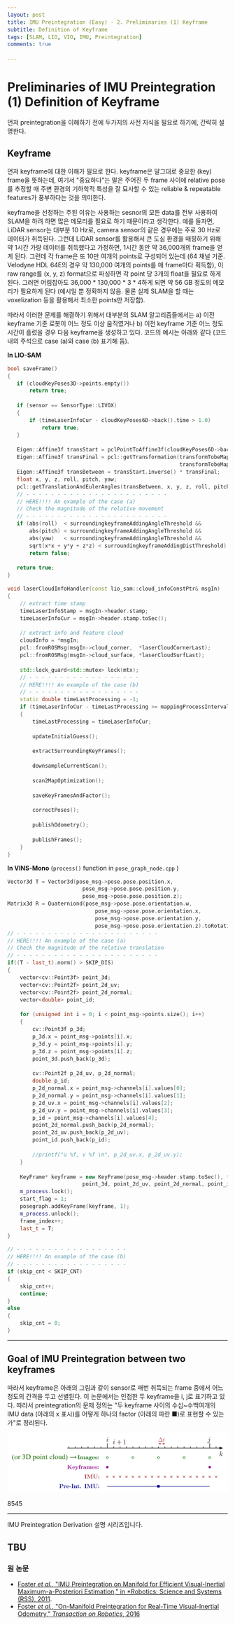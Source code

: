 ```yaml
---
layout: post
title: IMU Preintegration (Easy) - 2. Preliminaries (1) Keyframe
subtitle: Definition of Keyframe
tags: [SLAM, LIO, VIO, IMU, Preintegration]
comments: true

---
```


# Preliminaries of IMU Preintegration (1) Definition of Keyframe

먼저 preintegration을 이해하기 전에 두가지의 사전 지식을 필요로 하기에, 간략히 설명한다.


## Keyframe 

먼저 keyframe에 대한 이해가 필요로 한다. keyframe은 말그대로 중요한 (key) frame을 뜻하는데, 여기서 "중요하다"는 말은 주어진 두 frame 사이에 relative pose를 추정할 때 주변 환경의 기하학적 특성을 잘 묘사할 수 있는 reliable & repeatable features가 풍부하다는 것을 의미한다. 

 keyframe을 선정하는 주된 이유는 사용하는 sesnor의 모든 data를 전부 사용하여 SLAM을 하려 하면 많은 메모리를 필요로 하기 때문이라고 생각한다. 예를 들자면, LiDAR sensor는 대부분 10 Hz로, camera sensor의 같은 경우에는 주로 30 Hz로 데이터가 취득된다. 그런데 LiDAR sensor를 활용해서 큰 도심 환경을 매핑하기 위해 약 1시간 가량 데이터를 취득했다고 가정하면, 1시간 동안 약 36,000개의 frame을 얻게 된다. 그런데 각 frame은 또 10만 여개의 points로 구성되어 있는데 (64 채널 기준. Velodyne HDL 64E의 경우 약 130,000 여개의 points를 매 frame마다 획득함), 이 raw range를 (x, y, z) format으로 파싱하면 각 point 당 3개의 float을 필요로 하게 된다. 그러면 어림잡아도 36,000 * 130,000 * 3 * 4하게 되면 약 56 GB 정도의 메모리가 필요하게 된다 (예시일 뿐 정확하지 않음. 물론 실제 SLAM을 할 때는 voxelization 등을 활용해서 최소한 points만 저장함). 

 따라서 이러한 문제를 해결하기 위해서 대부분의 SLAM 알고리즘들에서는 a) 이전 keyframe 기준 로봇이 어느 정도 이상 움직였거나 b) 이전 keyframe 기준 어느 정도 시간이 흘렀을 경우 다음 keyframe을 생성하고 있다. 코드의 예시는 아래와 같다 (코드 내의 주석으로 case (a)와 case (b) 표기해 둠).

 **In LIO-SAM**


 ```cpp
 bool saveFrame()
{
    if (cloudKeyPoses3D->points.empty())
        return true;

    if (sensor == SensorType::LIVOX)
    {
        if (timeLaserInfoCur - cloudKeyPoses6D->back().time > 1.0)
            return true;
    }

    Eigen::Affine3f transStart = pclPointToAffine3f(cloudKeyPoses6D->back());
    Eigen::Affine3f transFinal = pcl::getTransformation(transformTobeMapped[3], transformTobeMapped[4], transformTobeMapped[5], 
                                                        transformTobeMapped[0], transformTobeMapped[1], transformTobeMapped[2]);
    Eigen::Affine3f transBetween = transStart.inverse() * transFinal;
    float x, y, z, roll, pitch, yaw;
    pcl::getTranslationAndEulerAngles(transBetween, x, y, z, roll, pitch, yaw);
    // - - - - - - - - - - - - - - - - - - - - - - -
    // HERE!!!! An example of the case (a)
    // Check the magnitude of the relative movement
    // - - - - - - - - - - - - - - - - - - - - - - -
    if (abs(roll)  < surroundingkeyframeAddingAngleThreshold &&
        abs(pitch) < surroundingkeyframeAddingAngleThreshold && 
        abs(yaw)   < surroundingkeyframeAddingAngleThreshold &&
        sqrt(x*x + y*y + z*z) < surroundingkeyframeAddingDistThreshold)
        return false;

    return true;
}
 ```

```cpp
void laserCloudInfoHandler(const lio_sam::cloud_infoConstPtr& msgIn)
{
    // extract time stamp
    timeLaserInfoStamp = msgIn->header.stamp;
    timeLaserInfoCur = msgIn->header.stamp.toSec();

    // extract info and feature cloud
    cloudInfo = *msgIn;
    pcl::fromROSMsg(msgIn->cloud_corner,  *laserCloudCornerLast);
    pcl::fromROSMsg(msgIn->cloud_surface, *laserCloudSurfLast);

    std::lock_guard<std::mutex> lock(mtx);
    // - - - - - - - - - - - - - - - - - - 
    // HERE!!!! An example of the case (b)
    // - - - - - - - - - - - - - - - - - - 
    static double timeLastProcessing = -1;
    if (timeLaserInfoCur - timeLastProcessing >= mappingProcessInterval)
    {
        timeLastProcessing = timeLaserInfoCur;

        updateInitialGuess();

        extractSurroundingKeyFrames();

        downsampleCurrentScan();

        scan2MapOptimization();

        saveKeyFramesAndFactor();

        correctPoses();

        publishOdometry();

        publishFrames();
    }
}

```

**In VINS-Mono** (`process()` function in `pose_graph_node.cpp` )

```cpp
Vector3d T = Vector3d(pose_msg->pose.pose.position.x,
                        pose_msg->pose.pose.position.y,
                        pose_msg->pose.pose.position.z);
Matrix3d R = Quaterniond(pose_msg->pose.pose.orientation.w,
                            pose_msg->pose.pose.orientation.x,
                            pose_msg->pose.pose.orientation.y,
                            pose_msg->pose.pose.orientation.z).toRotationMatrix();
// - - - - - - - - - - - - - - - - - - - - - - -
// HERE!!!! An example of the case (a)
// Check the magnitude of the relative translation
// - - - - - - - - - - - - - - - - - - - - - - -
if((T - last_t).norm() > SKIP_DIS)
{
    vector<cv::Point3f> point_3d; 
    vector<cv::Point2f> point_2d_uv; 
    vector<cv::Point2f> point_2d_normal;
    vector<double> point_id;

    for (unsigned int i = 0; i < point_msg->points.size(); i++)
    {
        cv::Point3f p_3d;
        p_3d.x = point_msg->points[i].x;
        p_3d.y = point_msg->points[i].y;
        p_3d.z = point_msg->points[i].z;
        point_3d.push_back(p_3d);

        cv::Point2f p_2d_uv, p_2d_normal;
        double p_id;
        p_2d_normal.x = point_msg->channels[i].values[0];
        p_2d_normal.y = point_msg->channels[i].values[1];
        p_2d_uv.x = point_msg->channels[i].values[2];
        p_2d_uv.y = point_msg->channels[i].values[3];
        p_id = point_msg->channels[i].values[4];
        point_2d_normal.push_back(p_2d_normal);
        point_2d_uv.push_back(p_2d_uv);
        point_id.push_back(p_id);

        //printf("u %f, v %f \n", p_2d_uv.x, p_2d_uv.y);
    }

    KeyFrame* keyframe = new KeyFrame(pose_msg->header.stamp.toSec(), frame_index, T, R, image,
                        point_3d, point_2d_uv, point_2d_normal, point_id, sequence);   
    m_process.lock();
    start_flag = 1;
    posegraph.addKeyFrame(keyframe, 1);
    m_process.unlock();
    frame_index++;
    last_t = T;
}
```

```cpp
// - - - - - - - - - - - - - - - - - - 
// HERE!!!! An example of the case (b)
// - - - - - - - - - - - - - - - - - - 
if (skip_cnt < SKIP_CNT)
{
    skip_cnt++;
    continue;
}
else
{
    skip_cnt = 0;
}
```

---

## Goal of IMU Preintegration between two keyframes

따라서 keyframe은 아래의 그림과 같이 sensor로 매번 취득되는 frame 중에서 어느 정도의 간격을 두고 선별된다. 이 논문에서는 인접한 두 keyframe을 i, j로 표기하고 있다. 따라서 preintegration의 문제 정의는 "두 keyframe 사이의 수십~수백여개의 IMU data (아래의 x 표시)를 어떻게 하나의 factor (아래의 파란 ■)로 표현할 수 있는가"로 정리된다.


![](/img/preintegration/keyframe.png)



8545

---

IMU Preintegration Derivation 설명 시리즈입니다.

TBU
---


### 원 논문

* [Foster *et al.*, "IMU Preintegration on Manifold for Efficient
Visual-Inertial Maximum-a-Posteriori Estimation," in *Robotics: Science and Systems (RSS), 2011](http://www.roboticsproceedings.org/rss11/p06.pdf).
* [Foster *et al.*, "On-Manifold Preintegration for Real-Time
Visual-Inertial Odometry," *Transaction on Robotics*, 2016](https://rpg.ifi.uzh.ch/docs/TRO16_forster.pdf)